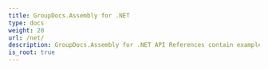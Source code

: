 ```yaml
---
title: GroupDocs.Assembly for .NET
type: docs
weight: 20
url: /net/
description: GroupDocs.Assembly for .NET API References contain examples, code snippets, and API documentation. It provides namespaces, classes, interfaces, and other API details.
is_root: true
---
```

